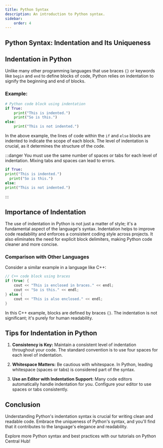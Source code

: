```yaml
---
title: Python Syntax
description: An introduction to Python syntax.
sidebar: 
    order: 4
---
```


## Python Syntax: Indentation and Its Uniqueness

## Indentation in Python

Unlike many other programming languages that use braces `{}` or keywords like `begin` and `end` to define blocks of code, Python relies on indentation to signify the beginning and end of blocks.

### Example:

```python title="indent.py" showLineNumbers{1}
# Python code block using indentation
if True:
    print("This is indented.")
    print("So is this.")
else:
    print("This is not indented.")
```

In the above example, the lines of code within the `if` and `else` blocks are indented to indicate the scope of each block. The level of indentation is crucial, as it determines the structure of the code.

:::danger
You must use the same number of spaces or tabs for each level of indentation. Mixing tabs and spaces can lead to errors.
```python title="indent.py" showLineNumbers{1}
if True:
print("This is indented.")
  print("So is this.")
else:
print("This is not indented.")
```

:::

## Importance of Indentation

The use of indentation in Python is not just a matter of style; it's a fundamental aspect of the language's syntax. Indentation helps to improve code readability and enforces a consistent coding style across projects. It also eliminates the need for explicit block delimiters, making Python code cleaner and more concise.

### Comparison with Other Languages

Consider a similar example in a language like C++:

```cpp title="indent.cpp" showLineNumbers{1}
// C++ code block using braces
if (true) {
    cout << "This is enclosed in braces." << endl;
    cout << "So is this." << endl;
} else {
    cout << "This is also enclosed." << endl;
}
```

In this C++ example, blocks are defined by braces `{}`. The indentation is not significant; it's purely for human readability.

## Tips for Indentation in Python

1. **Consistency is Key:** Maintain a consistent level of indentation throughout your code. The standard convention is to use four spaces for each level of indentation.

2. **Whitespace Matters:** Be cautious with whitespace. In Python, leading whitespace (spaces or tabs) is considered part of the syntax.

3. **Use an Editor with Indentation Support:** Many code editors automatically handle indentation for you. Configure your editor to use spaces or tabs consistently.

## Conclusion

Understanding Python's indentation syntax is crucial for writing clean and readable code. Embrace the uniqueness of Python's syntax, and you'll find that it contributes to the language's elegance and readability.

Explore more Python syntax and best practices with our tutorials on Python Central Hub!